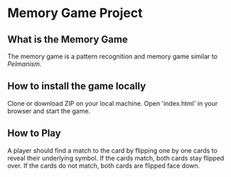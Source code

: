 # Memory Game Project

## What is the Memory Game
The memory game is a pattern recognition and memory game similar to *Pelmanism*.

## How to install the game locally
Clone or download ZIP on your local machine. 
Open 'index.html' in your browser and start the game.

## How to Play
A player should find a match to the card by flipping one by one cards to reveal their underlying symbol. If the cards match, both cards stay flipped over. If the cards do not match, both cards are flipped face down.